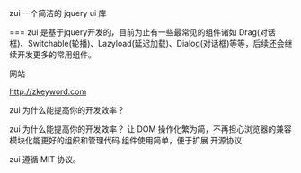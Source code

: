 zui 一个简洁的 jquery ui 库

===
zui 是基于jquery开发的，目前为止有一些最常见的组件诸如 Drag(对话框)、Switchable(轮播)、Lazyload(延迟加载)、Dialog(对话框)等等，后续还会继续开发更多的常用组件。

网站

http://zkeyword.com

zui 为什么能提高你的开发效率？

zui 为什么能提高你的开发效率？
让 DOM 操作化繁为简，不再担心浏览器的兼容
模块化能更好的组织和管理代码
组件使用简单，便于扩展
开源协议

zui 遵循 MIT 协议。